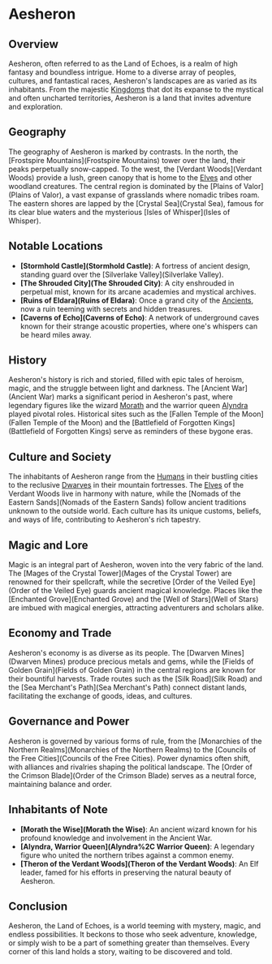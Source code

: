 # Aesheron

## Overview

Aesheron, often referred to as the Land of Echoes, is a realm of high fantasy and boundless intrigue. Home to a diverse array of peoples, cultures, and fantastical races, Aesheron's landscapes are as varied as its inhabitants. From the majestic [Kingdoms](Kingdoms) that dot its expanse to the mystical and often uncharted territories, Aesheron is a land that invites adventure and exploration.

## Geography

The geography of Aesheron is marked by contrasts. In the north, the [Frostspire Mountains](Frostspire Mountains) tower over the land, their peaks perpetually snow-capped. To the west, the [Verdant Woods](Verdant Woods) provide a lush, green canopy that is home to the [Elves](Elf.md) and other woodland creatures. The central region is dominated by the [Plains of Valor](Plains of Valor), a vast expanse of grasslands where nomadic tribes roam. The eastern shores are lapped by the [Crystal Sea](Crystal Sea), famous for its clear blue waters and the mysterious [Isles of Whisper](Isles of Whisper).

## Notable Locations

- **[Stormhold Castle](Stormhold Castle)**: A fortress of ancient design, standing guard over the [Silverlake Valley](Silverlake Valley).
- **[The Shrouded City](The Shrouded City)**: A city enshrouded in perpetual mist, known for its arcane academies and mystical archives.
- **[Ruins of Eldara](Ruins of Eldara)**: Once a grand city of the [Ancients](Ancients), now a ruin teeming with secrets and hidden treasures.
- **[Caverns of Echo](Caverns of Echo)**: A network of underground caves known for their strange acoustic properties, where one's whispers can be heard miles away.

## History

Aesheron's history is rich and storied, filled with epic tales of heroism, magic, and the struggle between light and darkness. The [Ancient War](Ancient War) marks a significant period in Aesheron's past, where legendary figures like the wizard [Morath](Morath) and the warrior queen [Alyndra](Alyndra) played pivotal roles. Historical sites such as the [Fallen Temple of the Moon](Fallen Temple of the Moon) and the [Battlefield of Forgotten Kings](Battlefield of Forgotten Kings) serve as reminders of these bygone eras.

## Culture and Society

The inhabitants of Aesheron range from the [Humans](Human.md) in their bustling cities to the reclusive [Dwarves](Dwarf.md) in their mountain fortresses. The [Elves](Elf.md) of the Verdant Woods live in harmony with nature, while the [Nomads of the Eastern Sands](Nomads of the Eastern Sands) follow ancient traditions unknown to the outside world. Each culture has its unique customs, beliefs, and ways of life, contributing to Aesheron's rich tapestry.

## Magic and Lore

Magic is an integral part of Aesheron, woven into the very fabric of the land. The [Mages of the Crystal Tower](Mages of the Crystal Tower) are renowned for their spellcraft, while the secretive [Order of the Veiled Eye](Order of the Veiled Eye) guards ancient magical knowledge. Places like the [Enchanted Grove](Enchanted Grove) and the [Well of Stars](Well of Stars) are imbued with magical energies, attracting adventurers and scholars alike.

## Economy and Trade

Aesheron's economy is as diverse as its people. The [Dwarven Mines](Dwarven Mines) produce precious metals and gems, while the [Fields of Golden Grain](Fields of Golden Grain) in the central regions are known for their bountiful harvests. Trade routes such as the [Silk Road](Silk Road) and the [Sea Merchant's Path](Sea Merchant's Path) connect distant lands, facilitating the exchange of goods, ideas, and cultures.

## Governance and Power

Aesheron is governed by various forms of rule, from the [Monarchies of the Northern Realms](Monarchies of the Northern Realms) to the [Councils of the Free Cities](Councils of the Free Cities). Power dynamics often shift, with alliances and rivalries shaping the political landscape. The [Order of the Crimson Blade](Order of the Crimson Blade) serves as a neutral force, maintaining balance and order.

## Inhabitants of Note

- **[Morath the Wise](Morath the Wise)**: An ancient wizard known for his profound knowledge and involvement in the Ancient War.
- **[Alyndra, Warrior Queen](Alyndra%2C Warrior Queen)**: A legendary figure who united the northern tribes against a common enemy.
- **[Theron of the Verdant Woods](Theron of the Verdant Woods)**: An Elf leader, famed for his efforts in preserving the natural beauty of Aesheron.

## Conclusion

Aesheron, the Land of Echoes, is a world teeming with mystery, magic, and endless possibilities. It beckons to those who seek adventure, knowledge, or simply wish to be a part of something greater than themselves. Every corner of this land holds a story, waiting to be discovered and told.